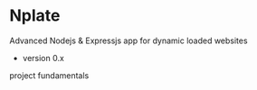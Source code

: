 Nplate
=======

Advanced Nodejs & Expressjs app for dynamic loaded websites

- version 0.x

project fundamentals 
